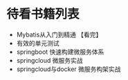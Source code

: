 # 待看书籍列表
* Mybatis从入门到精通 【看完】
* 有效的单元测试
* springboot 快速构建微服务体系
* springcloud 微服务实战
* springcloud与docker 微服务构架实战